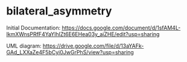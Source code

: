 # bilateral_asymmetry
Initial Documentation:
https://docs.google.com/document/d/1sfAM4L-IkmXWnsPRfF4YaYlhIZt6E6EHea03y_aiZHE/edit?usp=sharing

UML diagram:
https://drive.google.com/file/d/13aYAFk-GAd_LXXaZe4F5bCyi0JwGrPhS/view?usp=sharing